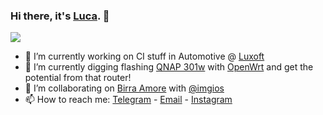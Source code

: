 ### Hi there, it's [Luca](https://lucaamoriello.it). 👋

<!--
**lucaam/lucaam** is a ✨ _special_ ✨ repository because its `README.md` (this file) appears on your GitHub profile.
Here are some ideas to get you started:
-->
![](https://komarev.com/ghpvc/?username=lucaam)


- 🔭 I’m currently working on CI stuff in Automotive @ [Luxoft](https://github.com/Luxoft)
- 🌱 I’m currently digging flashing [QNAP 301w](https://www.qnap.com/en/product/qhora-301w/specs/hardware/QHora-301W.pdf) with [OpenWrt](https://github.com/openwrt/) and get the potential from that router!
- 👯 I’m collaborating on [Birra Amore](https://github.com/lucaam/amorebirra) with [@imgios](https://github.com/imgios)
- 📫 How to reach me: [Telegram](https://t.me/lucaam) - [Email](mailto:luca.amoriello@hotmail.it) - [Instagram](https://instagram.com/lucaamoriello)
<!--
- 🤔 I’m looking for help with ...
- 💬 Ask me about ...
- 😄 Pronouns: ...
- ⚡ Fun fact: ...
-->


